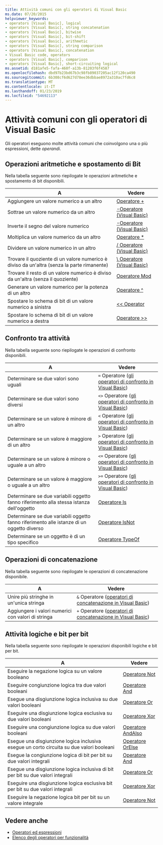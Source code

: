```yaml
---
title: Attività comuni con gli operatori di Visual Basic
ms.date: 07/20/2015
helpviewer_keywords:
- operators [Visual Basic], logical
- operators [Visual Basic], string concatenation
- operators [Visual Basic], bitwise
- operators [Visual Basic], bit-shift
- operators [Visual Basic], arithmetic
- operators [Visual Basic], string comparison
- operators [Visual Basic], concatenation
- Visual Basic code, operators
- operators [Visual Basic], comparison
- operators [Visual Basic], short-circuiting logical
ms.assetid: d181afe5-fafa-460f-a13b-81203f6f4587
ms.openlocfilehash: dbd97b23bd67b3c98fb89037205ac12f120ca490
ms.sourcegitcommit: 6b308cf6d627d78ee36dbbae8972a310ac7fd6c8
ms.translationtype: MT
ms.contentlocale: it-IT
ms.lasthandoff: 01/23/2019
ms.locfileid: "54692113"
---
```

# <a name="common-tasks-performed-with-visual-basic-operators"></a>Attività comuni con gli operatori di Visual Basic
Gli operatori eseguono molte attività comuni che coinvolgono una o più espressioni, dette *operandi*.  
  
## <a name="arithmetic-and-bit-shift-tasks"></a>Operazioni aritmetiche e spostamento di Bit  
 Nella tabella seguente sono riepilogate le operazioni aritmetiche e spostamento di bit disponibili.  
  
|A|Vedere|  
|---|---|  
|Aggiungere un valore numerico a un altro|[Operatore +](../../../../visual-basic/language-reference/operators/addition-operator.md)|  
|Sottrae un valore numerico da un altro|[-Operatore (Visual Basic)](../../../../visual-basic/language-reference/operators/subtraction-operator.md)|  
|Inverte il segno del valore numerico|[-Operatore (Visual Basic)](../../../../visual-basic/language-reference/operators/subtraction-operator.md)|  
|Moltiplica un valore numerico da un altro|[Operatore *](../../../../visual-basic/language-reference/operators/multiplication-operator.md)|  
|Dividere un valore numerico in un altro|[/ Operatore (Visual Basic)](../../../../visual-basic/language-reference/operators/floating-point-division-operator.md)|  
|Trovare il quoziente di un valore numerico è diviso da un'altra (senza la parte rimanente)|[\ Operatore (Visual Basic)](../../../../visual-basic/language-reference/operators/integer-division-operator.md)|  
|Trovare il resto di un valore numerico è diviso da un'altra (senza il quoziente)|[Operatore Mod](../../../../visual-basic/language-reference/operators/mod-operator.md)|  
|Generare un valore numerico per la potenza di un altro|[Operatore ^](../../../../visual-basic/language-reference/operators/exponentiation-operator.md)|  
|Spostare lo schema di bit di un valore numerico a sinistra|[<\< Operator](../../../../visual-basic/language-reference/operators/left-shift-operator.md)|  
|Spostare lo schema di bit di un valore numerico a destra|[Operatore >>](../../../../visual-basic/language-reference/operators/right-shift-operator.md)|  
  
## <a name="comparison-tasks"></a>Confronto tra attività  
 Nella tabella seguente sono riepilogate le operazioni di confronto disponibili.  
  
|A|Vedere|  
|---|---|  
|Determinare se due valori sono uguali|`=` Operatore ([gli operatori di confronto in Visual Basic](../../../../visual-basic/programming-guide/language-features/operators-and-expressions/comparison-operators.md))|  
|Determinare se due valori sono diversi|`<>` Operatore ([gli operatori di confronto in Visual Basic](../../../../visual-basic/programming-guide/language-features/operators-and-expressions/comparison-operators.md))|  
|Determinare se un valore è minore di un altro|`<` Operatore ([gli operatori di confronto in Visual Basic](../../../../visual-basic/programming-guide/language-features/operators-and-expressions/comparison-operators.md))|  
|Determinare se un valore è maggiore di un altro|`>` Operatore ([gli operatori di confronto in Visual Basic](../../../../visual-basic/programming-guide/language-features/operators-and-expressions/comparison-operators.md))|  
|Determinare se un valore è minore o uguale a un altro|`<=` Operatore ([gli operatori di confronto in Visual Basic](../../../../visual-basic/programming-guide/language-features/operators-and-expressions/comparison-operators.md))|  
|Determinare se un valore è maggiore o uguale a un altro|`>=` Operatore ([gli operatori di confronto in Visual Basic](../../../../visual-basic/programming-guide/language-features/operators-and-expressions/comparison-operators.md))|  
|Determinare se due variabili oggetto fanno riferimento alla stessa istanza dell'oggetto|[Operatore Is](../../../../visual-basic/language-reference/operators/is-operator.md)|  
|Determinare se due variabili oggetto fanno riferimento alle istanze di un oggetto diverso|[Operatore IsNot](../../../../visual-basic/language-reference/operators/isnot-operator.md)|  
|Determinare se un oggetto è di un tipo specifico|[Operatore TypeOf](../../../../visual-basic/language-reference/operators/typeof-operator.md)|  
  
## <a name="concatenation-tasks"></a>Operazioni di concatenazione  
 Nella tabella seguente sono riepilogate le operazioni di concatenazione disponibile.  
  
|A|Vedere|  
|---|---|  
|Unire più stringhe in un'unica stringa|`&` Operatore ([operatori di concatenazione in Visual Basic](../../../../visual-basic/programming-guide/language-features/operators-and-expressions/concatenation-operators.md))|  
|Aggiungere i valori numerici con valori di stringa|`+` Operatore ([operatori di concatenazione in Visual Basic](../../../../visual-basic/programming-guide/language-features/operators-and-expressions/concatenation-operators.md))|  
  
## <a name="logical-and-bitwise-tasks"></a>Attività logiche e bit per bit  
 Nella tabella seguente sono riepilogate le operazioni disponibili logiche e bit per bit.  
  
|A|Vedere|  
|---|---|  
|Eseguire la negazione logica su un valore booleano|[Operatore Not](../../../../visual-basic/language-reference/operators/not-operator.md)|  
|Eseguire congiunzione logica tra due valori booleani|[Operatore And](../../../../visual-basic/language-reference/operators/and-operator.md)|  
|Esegue una disgiunzione logica inclusiva su due valori booleani|[Operatore Or](../../../../visual-basic/language-reference/operators/or-operator.md)|  
|Eseguire una disgiunzione logica esclusiva su due valori booleani|[Operatore Xor](../../../../visual-basic/language-reference/operators/xor-operator.md)|  
|Eseguire una congiunzione logica su due valori booleani|[Operatore AndAlso](../../../../visual-basic/language-reference/operators/andalso-operator.md)|  
|Esegue una disgiunzione logica inclusiva esegue un corto circuita su due valori booleani|[Operatore OrElse](../../../../visual-basic/language-reference/operators/orelse-operator.md)|  
|Esegue la congiunzione logica di bit per bit su due valori integrali|[Operatore And](../../../../visual-basic/language-reference/operators/and-operator.md)|  
|Esegue una disgiunzione logica inclusiva di bit per bit su due valori integrali|[Operatore Or](../../../../visual-basic/language-reference/operators/or-operator.md)|  
|Eseguire una disgiunzione logica esclusiva bit per bit su due valori integrali|[Operatore Xor](../../../../visual-basic/language-reference/operators/xor-operator.md)|  
|Eseguire la negazione logica bit per bit su un valore integrale|[Operatore Not](../../../../visual-basic/language-reference/operators/not-operator.md)|  
  
## <a name="see-also"></a>Vedere anche
- [Operatori ed espressioni](../../../../visual-basic/programming-guide/language-features/operators-and-expressions/index.md)
- [Elenco degli operatori per funzionalità](../../../../visual-basic/language-reference/operators/operators-listed-by-functionality.md)
